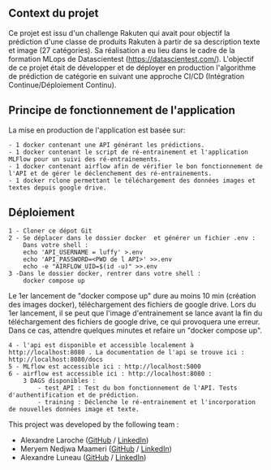 
## Context du projet

Ce projet est issu d'un challenge Rakuten qui avait pour objectif la prédiction d'une classe de produits Rakuten à partir de sa description texte et image (27 catégories).
Sa réalisation a eu lieu dans le cadre de la formation MLops de Datascientest (https://datascientest.com/).
L'objectif de ce projet était de développer et de déployer en production l'algorithme de prédiction de catégorie en suivant une approche CI/CD (Intégration Continue/Déploiement Continu).

## Principe de fonctionnement de l'application

La mise en production de l'application est basée sur:

    - 1 docker contenant une API générant les prédictions.
    - 1 docker contenant le script de ré-entrainement et l'application MLFlow pour un suivi des ré-entrainements.
    - 1 docker contenant airflow afin de vérifier le bon fonctionnement de l'API et de gérer le déclenchement des ré-entrainements.
    - 1 docker rclone permettant le téléchargement des données images et textes depuis google drive.

## Déploiement

    1 - Cloner ce dépot Git
    2 - Se déplacer dans le dossier docker  et générer un fichier .env :
        Dans votre shell :
        echo 'API_USERNAME = luffy' >.env
        echo 'API_PASSWORD=<PWD de l API>' >>.env
        echo -e "AIRFLOW_UID=$(id -u)" >>.env
    3 -Dans le dossier docker, rentrer dans votre shell :
        docker compose up

Le 1er lancement de "docker compose up" dure au moins 10 min (création des images docker), téléchargement des fichiers de google drive.
Lors du 1er lancement, il se peut que l'image d'entrainement se lance avant la fin du téléchargement des fichiers de google drive, ce qui provoquera une erreur. Dans ce cas, attendre quelques minutes et refaire un "docker compose up".

    4 - l'api est disponible et accessible localement à http://localhost:8080 . La documentation de l'api se trouve ici :  http://localhost:8080/docs
    5 - MLflow est accessible ici : http://localhost:5000
    6 - airflow est accessible ici : http://localhost:8080 :
        3 DAGS disponibles :
            - test_API : Test du bon fonctionnement de l'API. Tests d'authentification et de prédiction.
            - training : Déclenche le ré-entrainement et l'incorporation de nouvelles données image et texte. 


This project was developed by the following team :

- Alexandre Laroche ([GitHub](https://github.com/) / [LinkedIn](http://linkedin.com/))
- Meryem Nedjwa Maameri ([GitHub](https://github.com/) / [LinkedIn](http://linkedin.com/))
- Alexandre Luneau ([GitHub](https://github.com/alexluneau) / [LinkedIn](http://www.linkedin.com/in/alexandre-luneau-6b45a51))
